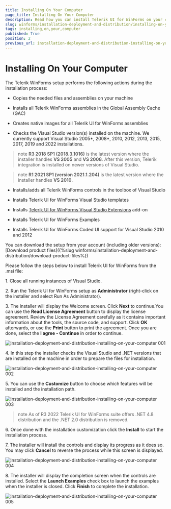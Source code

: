 ```yaml
---
title: Installing On Your Computer
page_title: Installing On Your Computer
description: Read how you can install Telerik UI for WinForms on your computers and what actions are needed.
slug: winforms/installation-deployment-and-distribution/installing-on-your-computer
tags: installing,on,your,computer
published: True
position: 2
previous_url: installation-deployment-and-distribution-installing-on-your-computer
---
```


# Installing On Your Computer

The Telerik WinForms setup performs the following actions during the installation process:

* Copies the needed files and assemblies on your machine

* Installs all Telerik WinForms assemblies in the Global Assembly Cache (GAC)

* Creates native images for all Telerik UI for WinForms assemblies            

* Checks the Visual Studio version(s) installed on the machine. We currently support Visual Studio 2005\*, 2008\*, 2010, 2012, 2013, 2015, 2017, 2019 and 2022 installations.

>note **R3 2018 SP1 (2018.3.1016)** is the latest version where the installer handles **VS 2005** and **VS 2008**. After this version, Telerik integration is installed on newer versions of Visual Studio.

>note **R1 2021 SP1 (version 2021.1.204)** is the latest version where the installer handles **VS 2010**.

* Installs/adds all Telerik WinForms controls in the toolbox of Visual Studio

* Installs Telerik UI for WinForms Visual Studio templates

* Installs [Telerik UI for WinForms Visual Studio Extensions](http://www.telerik.com/products/winforms/visual-studio-extensions.aspx) add-on
            

* Installs Telerik UI for WinForms Examples

* Installs Telerik UI for WinForms Coded UI support for Visual Studio 2010 and 2012

You can download the setup from your account (including older versions): [Download product files]({%slug winforms/installation-deployment-and-distribution/download-product-files%})

Please follow the steps below to install Telerik UI for WinForms from the .msi file:

1\. Close all running instances of Visual Studio.

2\. Run the Telerik UI for WinForms setup as __Administrator__ (right-click on the installer and select Run As Administrator).           

3\. The installer will display the Welcome screen. Click __Next__ to continue.You can use the __Read License Agreement__ button to display the license agreement. Review the License Agreement carefully as it contains important information about the tools, the source code, and support. Click __OK__ afterwards, or use the __Print__ button to print the agreement. Once you are done, select the __I agree - Continue__ in order to continue.          
        
![installation-deployment-and-distribution-installing-on-your-computer 001](images/installation-deployment-and-distribution-installing-on-your-computer001.png)

4\. In this step the installer checks the Visual Studio and .NET versions that are installed on the machine in order to prepare the files for installation.
            
![installation-deployment-and-distribution-installing-on-your-computer 002](images/installation-deployment-and-distribution-installing-on-your-computer002.png)

5\. You can use the __Customize__ button to choose which features will be installed and the installation path.                
            
![installation-deployment-and-distribution-installing-on-your-computer 003](images/installation-deployment-and-distribution-installing-on-your-computer003.png)

>note As of R3 2022 Telerik UI for WinForms suite offers .NET 4.8 distribution and the .NET 2.0 distribution is removed.

6\. Once done with the installation customization click the __Install__ to start the installation process.           

7\. The installer will install the controls and display its progress as it does so. You may click __Cancel__ to reverse the process while this screen is displayed.                    
            
![installation-deployment-and-distribution-installing-on-your-computer 004](images/installation-deployment-and-distribution-installing-on-your-computer004.png)

8\. The installer will display the completion screen when the controls are installed. Select the __Launch Examples__ check box to launch the examples when the installer is closed. Click __Finish__ to complete the installation. 

![installation-deployment-and-distribution-installing-on-your-computer 005](images/installation-deployment-and-distribution-installing-on-your-computer005.png)






